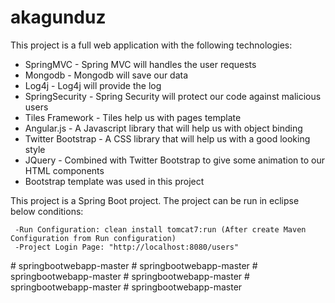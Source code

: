akagunduz
===========

This project is a full web application with the following technologies:
* SpringMVC - Spring MVC will handles the user requests
* Mongodb - Mongodb will save our data
* Log4j - Log4j will provide the log 
* SpringSecurity - Spring Security will protect our code against malicious users
* Tiles Framework - Tiles help us with pages template
* Angular.js - A Javascript library that will help us with object binding
* Twitter Bootstrap - A CSS library that will help us with a good looking style
* JQuery - Combined with Twitter Bootstrap to give some animation to our HTML components
* Bootstrap template was used in this project

This project is a Spring Boot project. The project can be run in eclipse below conditions:

     -Run Configuration: clean install tomcat7:run (After create Maven Configuration from Run configuration)
     -Project Login Page: "http://localhost:8080/users"
     
#   s p r i n g b o o t w e b a p p - m a s t e r  
 #   s p r i n g b o o t w e b a p p - m a s t e r  
 #   s p r i n g b o o t w e b a p p - m a s t e r  
 #   s p r i n g b o o t w e b a p p - m a s t e r  
 #   s p r i n g b o o t w e b a p p - m a s t e r  
 #   s p r i n g b o o t w e b a p p - m a s t e r  
 